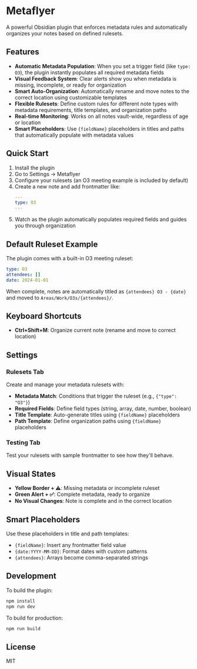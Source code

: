 # Metaflyer

A powerful Obsidian plugin that enforces metadata rules and automatically organizes your notes based on defined rulesets.

## Features

- **Automatic Metadata Population**: When you set a trigger field (like `type: O3`), the plugin instantly populates all required metadata fields
- **Visual Feedback System**: Clear alerts show you when metadata is missing, incomplete, or ready for organization
- **Smart Auto-Organization**: Automatically rename and move notes to the correct location using customizable templates
- **Flexible Rulesets**: Define custom rules for different note types with metadata requirements, title templates, and organization paths
- **Real-time Monitoring**: Works on all notes vault-wide, regardless of age or location
- **Smart Placeholders**: Use `{fieldName}` placeholders in titles and paths that automatically populate with metadata values

## Quick Start

1. Install the plugin
2. Go to Settings → Metaflyer
3. Configure your rulesets (an O3 meeting example is included by default)
4. Create a new note and add frontmatter like:
   ```yaml
   ---
   type: O3
   ---
   ```
5. Watch as the plugin automatically populates required fields and guides you through organization

## Default Ruleset Example

The plugin comes with a built-in O3 meeting ruleset:

```yaml
type: O3
attendees: []
date: 2024-01-01
```

When complete, notes are automatically titled as `{attendees} O3 - {date}` and moved to `Areas/Work/O3s/{attendees}/`.

## Keyboard Shortcuts

- **Ctrl+Shift+M**: Organize current note (rename and move to correct location)

## Settings

### Rulesets Tab
Create and manage your metadata rulesets with:
- **Metadata Match**: Conditions that trigger the ruleset (e.g., `{"type": "O3"}`)
- **Required Fields**: Define field types (string, array, date, number, boolean)
- **Title Template**: Auto-generate titles using `{fieldName}` placeholders
- **Path Template**: Define organization paths using `{fieldName}` placeholders

### Testing Tab
Test your rulesets with sample frontmatter to see how they'll behave.

## Visual States

- **Yellow Border + ⚠️**: Missing metadata or incomplete ruleset
- **Green Alert + ✅**: Complete metadata, ready to organize
- **No Visual Changes**: Note is complete and in the correct location

## Smart Placeholders

Use these placeholders in title and path templates:
- `{fieldName}`: Insert any frontmatter field value
- `{date:YYYY-MM-DD}`: Format dates with custom patterns
- `{attendees}`: Arrays become comma-separated strings

## Development

To build the plugin:

```bash
npm install
npm run dev
```

To build for production:
```bash
npm run build
```

## License

MIT